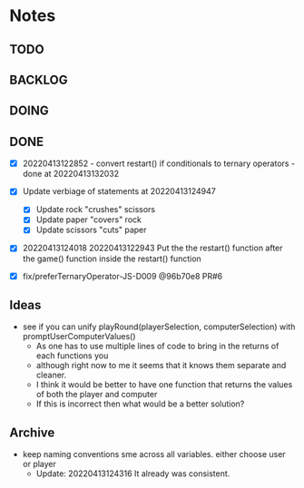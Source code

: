 # Notes

## TODO

## BACKLOG

## DOING

## DONE

- [x] 20220413122852 - convert restart() if conditionals to ternary operators - done at 20220413132032

- [x] Update verbiage of statements at 20220413124947

  - [x] Update rock "crushes" scissors
  - [x] Update paper "covers" rock
  - [x] Update scissors "cuts" paper

- [x] 20220413124018 20220413122943 Put the the restart() function after the game() function inside the restart() function <!-- is this recursion? -->

- [x] fix/preferTernaryOperator-JS-D009 @96b70e8 PR#6

## Ideas

- see if you can unify playRound(playerSelection, computerSelection) with promptUserComputerValues()
  - As one has to use multiple lines of code to bring in the returns of each functions you
  - although right now to me it seems that it knows them separate and cleaner.
  - I think it would be better to have one function that returns the values of both the player and computer
  - If this is incorrect then what would be a better solution?

## Archive

- keep naming conventions sme across all variables. either choose user or player
  - Update: 20220413124316 It already was consistent.
